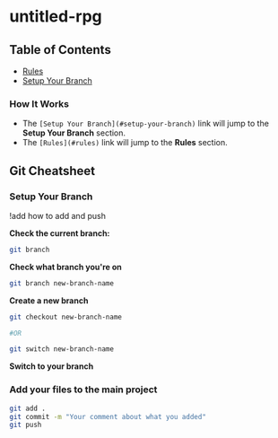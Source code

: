 # untitled-rpg

## Table of Contents
- [Rules](#rules)
- [Setup Your Branch](#setup-your-branch)


### **How It Works**
- The `[Setup Your Branch](#setup-your-branch)` link will jump to the **Setup Your Branch** section.
- The `[Rules](#rules)` link will jump to the **Rules** section.


## Git Cheatsheet

### Setup Your Branch

!add how to add and push

**Check the current branch:**
   ```sh
   git branch
   ```
**Check what branch you're on**
   ```sh
   git branch new-branch-name
   ```
**Create a new branch**
   ```sh
   git checkout new-branch-name

   #OR

   git switch new-branch-name
   ```
**Switch to your branch**

### Add your files to the main project
   ```sh
   git add .
   git commit -m "Your comment about what you added"
   git push
   ```
